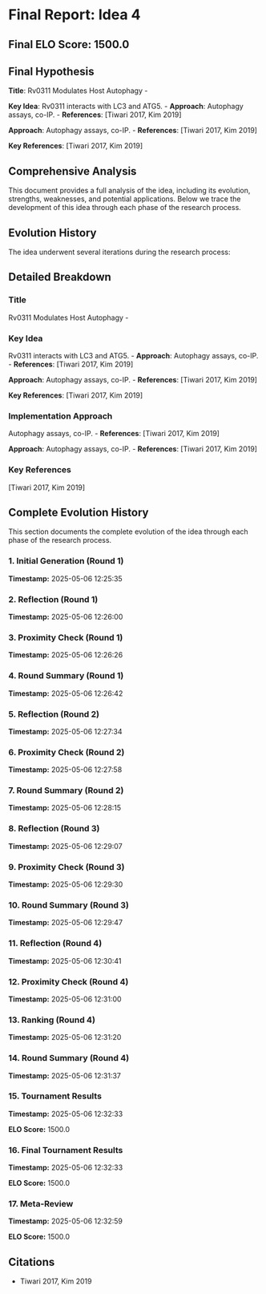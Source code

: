 # Final Report: Idea 4

## Final ELO Score: 1500.0

## Final Hypothesis

**Title**: Rv0311 Modulates Host Autophagy
    -

**Key Idea**: Rv0311 interacts with LC3 and ATG5.
    - **Approach**: Autophagy assays, co-IP.
    - **References**: [Tiwari 2017, Kim 2019]

**Approach**: Autophagy assays, co-IP.
    - **References**: [Tiwari 2017, Kim 2019]

**Key References**: [Tiwari 2017, Kim 2019]

## Comprehensive Analysis

This document provides a full analysis of the idea, including its evolution, strengths, weaknesses, and potential applications. Below we trace the development of this idea through each phase of the research process.

## Evolution History

The idea underwent several iterations during the research process:

## Detailed Breakdown

### Title

Rv0311 Modulates Host Autophagy
    -

### Key Idea

Rv0311 interacts with LC3 and ATG5.
    - **Approach**: Autophagy assays, co-IP.
    - **References**: [Tiwari 2017, Kim 2019]

**Approach**: Autophagy assays, co-IP.
    - **References**: [Tiwari 2017, Kim 2019]

**Key References**: [Tiwari 2017, Kim 2019]

### Implementation Approach

Autophagy assays, co-IP.
    - **References**: [Tiwari 2017, Kim 2019]

**Approach**: Autophagy assays, co-IP.
    - **References**: [Tiwari 2017, Kim 2019]

### Key References

[Tiwari 2017, Kim 2019]

## Complete Evolution History

This section documents the complete evolution of the idea through each phase of the research process.

### 1. Initial Generation (Round 1)
**Timestamp:** 2025-05-06 12:25:35



### 2. Reflection (Round 1)
**Timestamp:** 2025-05-06 12:26:00



### 3. Proximity Check (Round 1)
**Timestamp:** 2025-05-06 12:26:26



### 4. Round Summary (Round 1)
**Timestamp:** 2025-05-06 12:26:42



### 5. Reflection (Round 2)
**Timestamp:** 2025-05-06 12:27:34



### 6. Proximity Check (Round 2)
**Timestamp:** 2025-05-06 12:27:58



### 7. Round Summary (Round 2)
**Timestamp:** 2025-05-06 12:28:15



### 8. Reflection (Round 3)
**Timestamp:** 2025-05-06 12:29:07



### 9. Proximity Check (Round 3)
**Timestamp:** 2025-05-06 12:29:30



### 10. Round Summary (Round 3)
**Timestamp:** 2025-05-06 12:29:47



### 11. Reflection (Round 4)
**Timestamp:** 2025-05-06 12:30:41



### 12. Proximity Check (Round 4)
**Timestamp:** 2025-05-06 12:31:00



### 13. Ranking (Round 4)
**Timestamp:** 2025-05-06 12:31:20



### 14. Round Summary (Round 4)
**Timestamp:** 2025-05-06 12:31:37



### 15. Tournament Results
**Timestamp:** 2025-05-06 12:32:33

**ELO Score:** 1500.0



### 16. Final Tournament Results
**Timestamp:** 2025-05-06 12:32:33

**ELO Score:** 1500.0



### 17. Meta-Review
**Timestamp:** 2025-05-06 12:32:59

**ELO Score:** 1500.0



## Citations

- Tiwari 2017, Kim 2019

